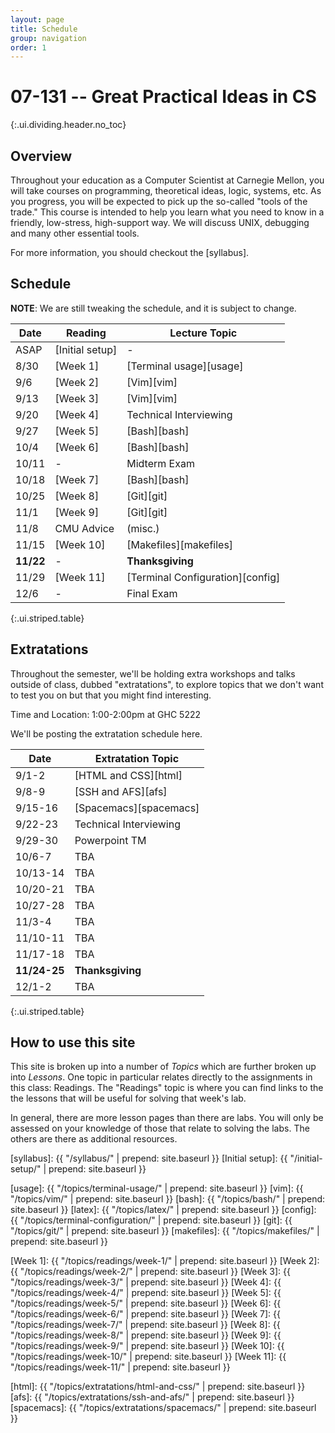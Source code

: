 ```yaml
---
layout: page
title: Schedule
group: navigation
order: 1
---
```


# 07-131 -- Great Practical Ideas in CS
{:.ui.dividing.header.no_toc}

## Overview

Throughout your education as a Computer Scientist at Carnegie Mellon, you will
take courses on programming, theoretical ideas, logic, systems, etc. As you
progress, you will be expected to pick up the so-called "tools of the trade."
This course is intended to help you learn what you need to know in a friendly,
low-stress, high-support way. We will discuss UNIX, debugging and many
other essential tools.

For more information, you should checkout the [syllabus].


## Schedule

**NOTE**: We are still tweaking the schedule, and it is subject to change.

| Date      | Reading         | Lecture Topic                    |
| ----      | -------         | -------------                    |
| ASAP      | [Initial setup] | -                                |
| 8/30      | [Week 1]        | [Terminal usage][usage]          |
| 9/6       | [Week 2]        | [Vim][vim]                       |
| 9/13      | [Week 3]        | [Vim][vim]                       |
| 9/20      | [Week 4]        | Technical Interviewing           |
| 9/27      | [Week 5]        | [Bash][bash]                     |
| 10/4      | [Week 6]        | [Bash][bash]                     |
| 10/11     | -               | Midterm Exam                     |
| 10/18     | [Week 7]        | [Bash][bash]                     |
| 10/25     | [Week 8]        | [Git][git]                       |
| 11/1      | [Week 9]        | [Git][git]                       |
| 11/8      | CMU Advice      | (misc.)                          |
| 11/15     | [Week 10]       | [Makefiles][makefiles]           |
| __11/22__ | -               | __Thanksgiving__                 |
| 11/29     | [Week 11]       | [Terminal Configuration][config] |
| 12/6      | -               | Final Exam                       |
{:.ui.striped.table}

## Extratations

Throughout the semester, we'll be holding extra workshops and talks outside of
class, dubbed "extratations", to explore topics that we don't want to test you
on but that you might find interesting.

Time and Location: 1:00-2:00pm at GHC 5222

We'll be posting the extratation schedule here.

| Date         | Extratation Topic      |
| ----         | -----                  |
| 9/1-2        | [HTML and CSS][html]   |
| 9/8-9        | [SSH and AFS][afs]     |
| 9/15-16      | [Spacemacs][spacemacs] |
| 9/22-23      | Technical Interviewing |
| 9/29-30      | Powerpoint TM          |
| 10/6-7       | TBA                    |
| 10/13-14     | TBA                    |
| 10/20-21     | TBA                    |
| 10/27-28     | TBA                    |
| 11/3-4       | TBA                    |
| 11/10-11     | TBA                    |
| 11/17-18     | TBA                    |
| __11/24-25__ | __Thanksgiving__       |
| 12/1-2       | TBA                    |
{:.ui.striped.table}


## How to use this site

This site is broken up into a number of _Topics_ which are further broken up
into _Lessons_. One topic in particular relates directly to the assignments in
this class: Readings. The "Readings" topic is where you can find links to
the the lessons that will be useful for solving that week's lab.

In general, there are more lesson pages than there are labs. You will only be
assessed on your knowledge of those that relate to solving the labs. The others
are there as additional resources.



[syllabus]: {{ "/syllabus/" | prepend: site.baseurl }}
[Initial setup]: {{ "/initial-setup/" | prepend: site.baseurl }}

[usage]:     {{ "/topics/terminal-usage/"         | prepend: site.baseurl }}
[vim]:       {{ "/topics/vim/"                    | prepend: site.baseurl }}
[bash]:      {{ "/topics/bash/"                   | prepend: site.baseurl }}
[latex]:     {{ "/topics/latex/"                  | prepend: site.baseurl }}
[config]:    {{ "/topics/terminal-configuration/" | prepend: site.baseurl }}
[git]:       {{ "/topics/git/"                    | prepend: site.baseurl }}
[makefiles]: {{ "/topics/makefiles/"              | prepend: site.baseurl }}

[Week 1]:  {{ "/topics/readings/week-1/"  | prepend: site.baseurl }}
[Week 2]:  {{ "/topics/readings/week-2/"  | prepend: site.baseurl }}
[Week 3]:  {{ "/topics/readings/week-3/"  | prepend: site.baseurl }}
[Week 4]:  {{ "/topics/readings/week-4/"  | prepend: site.baseurl }}
[Week 5]:  {{ "/topics/readings/week-5/"  | prepend: site.baseurl }}
[Week 6]:  {{ "/topics/readings/week-6/"  | prepend: site.baseurl }}
[Week 7]:  {{ "/topics/readings/week-7/"  | prepend: site.baseurl }}
[Week 8]:  {{ "/topics/readings/week-8/"  | prepend: site.baseurl }}
[Week 9]:  {{ "/topics/readings/week-9/"  | prepend: site.baseurl }}
[Week 10]: {{ "/topics/readings/week-10/" | prepend: site.baseurl }}
[Week 11]: {{ "/topics/readings/week-11/" | prepend: site.baseurl }}

[html]: {{ "/topics/extratations/html-and-css/" | prepend: site.baseurl }}
[afs]: {{ "/topics/extratations/ssh-and-afs/" | prepend: site.baseurl }}
[spacemacs]: {{ "/topics/extratations/spacemacs/" | prepend: site.baseurl }}

